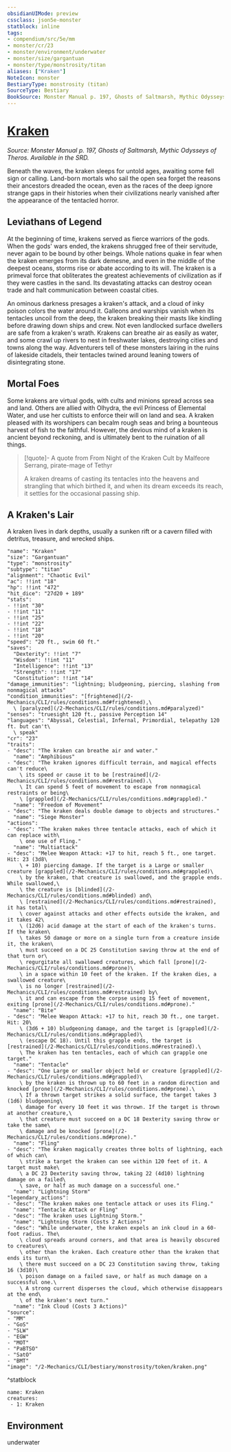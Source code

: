 ```yaml
---
obsidianUIMode: preview
cssclass: json5e-monster
statblock: inline
tags:
- compendium/src/5e/mm
- monster/cr/23
- monster/environment/underwater
- monster/size/gargantuan
- monster/type/monstrosity/titan
aliases: ["Kraken"]
NoteIcon: monster
BestiaryType: monstrosity (titan)
SourceType: Bestiary
BookSource: Monster Manual p. 197, Ghosts of Saltmarsh, Mythic Odysseys of Theros. Available in the SRD.
---
```

# [Kraken](2-Mechanics/CLI/bestiary/monstrosity/kraken.md)
*Source: Monster Manual p. 197, Ghosts of Saltmarsh, Mythic Odysseys of Theros. Available in the SRD.*  

Beneath the waves, the kraken sleeps for untold ages, awaiting some fell sign or calling. Land-born mortals who sail the open sea forget the reasons their ancestors dreaded the ocean, even as the races of the deep ignore strange gaps in their histories when their civilizations nearly vanished after the appearance of the tentacled horror.

## Leviathans of Legend

At the beginning of time, krakens served as fierce warriors of the gods. When the gods' wars ended, the krakens shrugged free of their servitude, never again to be bound by other beings. Whole nations quake in fear when the kraken emerges from its dark demesne, and even in the middle of the deepest oceans, storms rise or abate according to its will. The kraken is a primeval force that obliterates the greatest achievements of civilization as if they were castles in the sand. Its devastating attacks can destroy ocean trade and halt communication between coastal cities.

An ominous darkness presages a kraken's attack, and a cloud of inky poison colors the water around it. Galleons and warships vanish when its tentacles uncoil from the deep, the kraken breaking their masts like kindling before drawing down ships and crew. Not even landlocked surface dwellers are safe from a kraken's wrath. Krakens can breathe air as easily as water, and some crawl up rivers to nest in freshwater lakes, destroying cities and towns along the way. Adventurers tell of these monsters lairing in the ruins of lakeside citadels, their tentacles twined around leaning towers of disintegrating stone.

## Mortal Foes

Some krakens are virtual gods, with cults and minions spread across sea and land. Others are allied with Olhydra, the evil Princess of Elemental Water, and use her cultists to enforce their will on land and sea. A kraken pleased with its worshipers can becalm rough seas and bring a bounteous harvest of fish to the faithful. However, the devious mind of a kraken is ancient beyond reckoning, and is ultimately bent to the ruination of all things.

> [!quote]- A quote from From Night of the Kraken Cult by Malfeore Serrang, pirate-mage of Tethyr  
> 
> A kraken dreams of casting its tentacles into the heavens and strangling that which birthed it, and when its dream exceeds its reach, it settles for the occasional passing ship.

## A Kraken's Lair

A kraken lives in dark depths, usually a sunken rift or a cavern filled with detritus, treasure, and wrecked ships.

```statblock
"name": "Kraken"
"size": "Gargantuan"
"type": "monstrosity"
"subtype": "titan"
"alignment": "Chaotic Evil"
"ac": !!int "18"
"hp": !!int "472"
"hit_dice": "27d20 + 189"
"stats":
- !!int "30"
- !!int "11"
- !!int "25"
- !!int "22"
- !!int "18"
- !!int "20"
"speed": "20 ft., swim 60 ft."
"saves":
  "Dexterity": !!int "7"
  "Wisdom": !!int "11"
  "Intelligence": !!int "13"
  "Strength": !!int "17"
  "Constitution": !!int "14"
"damage_immunities": "lightning; bludgeoning, piercing, slashing from nonmagical attacks"
"condition_immunities": "[frightened](/2-Mechanics/CLI/rules/conditions.md#frightened),\
  \ [paralyzed](/2-Mechanics/CLI/rules/conditions.md#paralyzed)"
"senses": "truesight 120 ft., passive Perception 14"
"languages": "Abyssal, Celestial, Infernal, Primordial, telepathy 120 ft. but can't\
  \ speak"
"cr": "23"
"traits":
- "desc": "The kraken can breathe air and water."
  "name": "Amphibious"
- "desc": "The kraken ignores difficult terrain, and magical effects can't reduce\
    \ its speed or cause it to be [restrained](/2-Mechanics/CLI/rules/conditions.md#restrained).\
    \ It can spend 5 feet of movement to escape from nonmagical restraints or being\
    \ [grappled](/2-Mechanics/CLI/rules/conditions.md#grappled)."
  "name": "Freedom of Movement"
- "desc": "The kraken deals double damage to objects and structures."
  "name": "Siege Monster"
"actions":
- "desc": "The kraken makes three tentacle attacks, each of which it can replace with\
    \ one use of Fling."
  "name": "Multiattack"
- "desc": "Melee Weapon Attack: +17 to hit, reach 5 ft., one target. Hit: 23 (3d8\
    \ + 10) piercing damage. If the target is a Large or smaller creature [grappled](/2-Mechanics/CLI/rules/conditions.md#grappled)\
    \ by the kraken, that creature is swallowed, and the grapple ends. While swallowed,\
    \ the creature is [blinded](/2-Mechanics/CLI/rules/conditions.md#blinded) and\
    \ [restrained](/2-Mechanics/CLI/rules/conditions.md#restrained), it has total\
    \ cover against attacks and other effects outside the kraken, and it takes 42\
    \ (12d6) acid damage at the start of each of the kraken's turns. If the kraken\
    \ takes 50 damage or more on a single turn from a creature inside it, the kraken\
    \ must succeed on a DC 25 Constitution saving throw at the end of that turn or\
    \ regurgitate all swallowed creatures, which fall [prone](/2-Mechanics/CLI/rules/conditions.md#prone)\
    \ in a space within 10 feet of the kraken. If the kraken dies, a swallowed creature\
    \ is no longer [restrained](/2-Mechanics/CLI/rules/conditions.md#restrained) by\
    \ it and can escape from the corpse using 15 feet of movement, exiting [prone](/2-Mechanics/CLI/rules/conditions.md#prone)."
  "name": "Bite"
- "desc": "Melee Weapon Attack: +17 to hit, reach 30 ft., one target. Hit: 20\
    \ (3d6 + 10) bludgeoning damage, and the target is [grappled](/2-Mechanics/CLI/rules/conditions.md#grappled)\
    \ (escape DC 18). Until this grapple ends, the target is [restrained](/2-Mechanics/CLI/rules/conditions.md#restrained).\
    \ The kraken has ten tentacles, each of which can grapple one target."
  "name": "Tentacle"
- "desc": "One Large or smaller object held or creature [grappled](/2-Mechanics/CLI/rules/conditions.md#grappled)\
    \ by the kraken is thrown up to 60 feet in a random direction and knocked [prone](/2-Mechanics/CLI/rules/conditions.md#prone).\
    \ If a thrown target strikes a solid surface, the target takes 3 (1d6) bludgeoning\
    \ damage for every 10 feet it was thrown. If the target is thrown at another creature,\
    \ that creature must succeed on a DC 18 Dexterity saving throw or take the same\
    \ damage and be knocked [prone](/2-Mechanics/CLI/rules/conditions.md#prone)."
  "name": "Fling"
- "desc": "The kraken magically creates three bolts of lightning, each of which can\
    \ strike a target the kraken can see within 120 feet of it. A target must make\
    \ a DC 23 Dexterity saving throw, taking 22 (4d10) lightning damage on a failed\
    \ save, or half as much damage on a successful one."
  "name": "Lightning Storm"
"legendary_actions":
- "desc": "The kraken makes one tentacle attack or uses its Fling."
  "name": "Tentacle Attack or Fling"
- "desc": "The kraken uses Lightning Storm."
  "name": "Lightning Storm (Costs 2 Actions)"
- "desc": "While underwater, the kraken expels an ink cloud in a 60-foot radius. The\
    \ cloud spreads around corners, and that area is heavily obscured to creatures\
    \ other than the kraken. Each creature other than the kraken that ends its turn\
    \ there must succeed on a DC 23 Constitution saving throw, taking 16 (3d10)\
    \ poison damage on a failed save, or half as much damage on a successful one.\
    \ A strong current disperses the cloud, which otherwise disappears at the end\
    \ of the kraken's next turn."
  "name": "Ink Cloud (Costs 3 Actions)"
"source":
- "MM"
- "GoS"
- "SLW"
- "EGW"
- "MOT"
- "PaBTSO"
- "SatO"
- "BMT"
"image": "/2-Mechanics/CLI/bestiary/monstrosity/token/kraken.png"
```
^statblock

```encounter-table
name: Kraken
creatures:
 - 1: Kraken
```

## Environment

underwater
